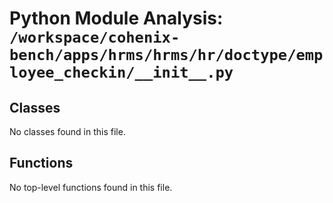 # Python Module Analysis: `/workspace/cohenix-bench/apps/hrms/hrms/hr/doctype/employee_checkin/__init__.py`

## Classes

No classes found in this file.


## Functions

No top-level functions found in this file.
